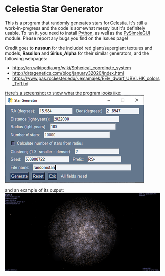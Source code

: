 # Celestia Star Generator

This is a program that randomly generates stars for [Celestia](https://github.com/CelestiaProject/Celestia).
It's still a work-in-progress and the code is somewhat messy, but it's definitely usable. To run it, you need to
install [Python](https://www.python.org/), as well as the [PySimpleGUI](https://pysimplegui.readthedocs.io/en/latest/)
module. Please report any bugs you find on the Issues page!

Credit goes to **nussun** for the included red giant/supergiant textures and models, **Rassilon** and **Sirius_Alpha**
for their similar generators, and the following webpages:

* https://en.wikipedia.org/wiki/Spherical_coordinate_system
* http://datagenetics.com/blog/january32020/index.html
* https://www.pas.rochester.edu/~emamajek/EEM_dwarf_UBVIJHK_colors_Teff.txt

Here's a screenshot to show what the program looks like:
![Screenshot1](stargenerator.png)

and an example of its output:
![Screenshot2](example.png)
